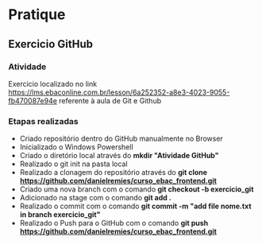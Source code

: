 # Pratique
## Exercicio GitHub
### Atividade
Exercicio localizado no link https://lms.ebaconline.com.br/lesson/6a252352-a8e3-4023-9055-fb470087e94e referente à aula de Git e Github

### Etapas realizadas
- Criado repositório dentro do GitHub manualmente no Browser
- Inicializado o Windows Powershell
- Criado o diretório local através do **mkdir "Atividade GitHub"**
- Realizado o git init na pasta local
- Realizado a clonagem do repositório através do **git clone https://github.com/danielremies/curso_ebac_frontend.git**
- Criado uma nova branch com o comando **git checkout -b exercicio_git**
- Adicionado na stage com o comando **git add .**
- Realizado o commit com o comando **git commit -m "add file nome.txt in branch exercicio_git"**
- Realizado o Push para o GitHub com o comando **git push https://github.com/danielremies/curso_ebac_frontend.git**
